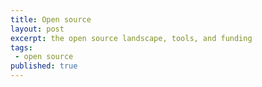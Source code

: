 ```yaml
---
title: Open source
layout: post
excerpt: the open source landscape, tools, and funding
tags:
 - open source
published: true
---
```


